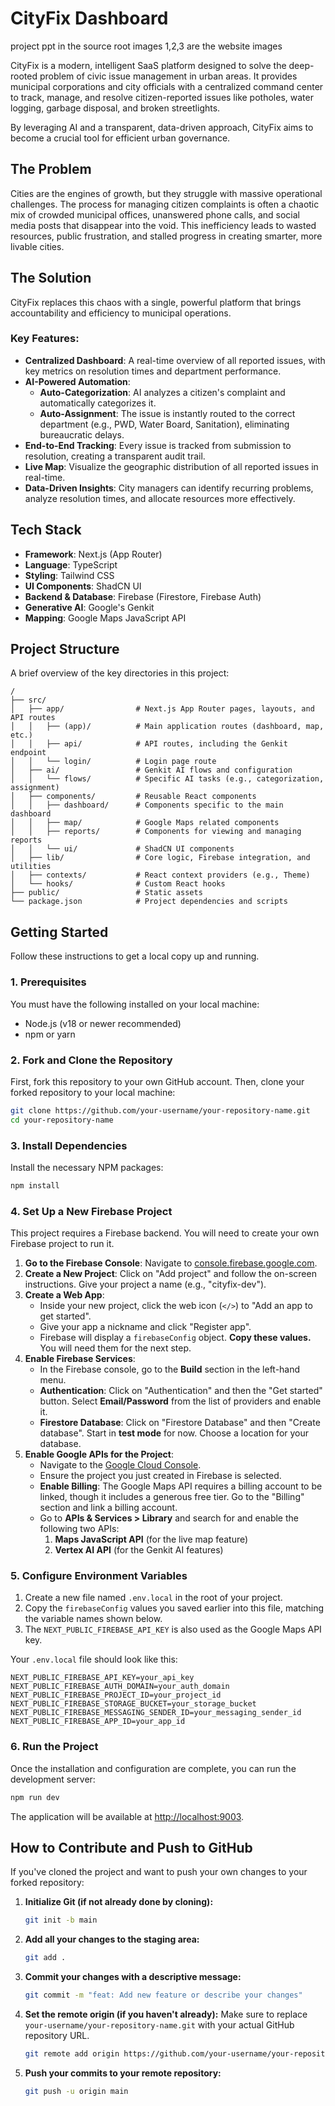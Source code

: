 # CityFix Dashboard

project ppt in the source root
images 1,2,3 are the website images

CityFix is a modern, intelligent SaaS platform designed to solve the deep-rooted problem of civic issue management in urban areas. It provides municipal corporations and city officials with a centralized command center to track, manage, and resolve citizen-reported issues like potholes, water logging, garbage disposal, and broken streetlights.

By leveraging AI and a transparent, data-driven approach, CityFix aims to become a crucial tool for efficient urban governance.

## The Problem

Cities are the engines of growth, but they struggle with massive operational challenges. The process for managing citizen complaints is often a chaotic mix of crowded municipal offices, unanswered phone calls, and social media posts that disappear into the void. This inefficiency leads to wasted resources, public frustration, and stalled progress in creating smarter, more livable cities.

## The Solution

CityFix replaces this chaos with a single, powerful platform that brings accountability and efficiency to municipal operations.

### Key Features:

- **Centralized Dashboard**: A real-time overview of all reported issues, with key metrics on resolution times and department performance.
- **AI-Powered Automation**:
    - **Auto-Categorization**: AI analyzes a citizen's complaint and automatically categorizes it.
    - **Auto-Assignment**: The issue is instantly routed to the correct department (e.g., PWD, Water Board, Sanitation), eliminating bureaucratic delays.
- **End-to-End Tracking**: Every issue is tracked from submission to resolution, creating a transparent audit trail.
- **Live Map**: Visualize the geographic distribution of all reported issues in real-time.
- **Data-Driven Insights**: City managers can identify recurring problems, analyze resolution times, and allocate resources more effectively.

## Tech Stack

- **Framework**: Next.js (App Router)
- **Language**: TypeScript
- **Styling**: Tailwind CSS
- **UI Components**: ShadCN UI
- **Backend & Database**: Firebase (Firestore, Firebase Auth)
- **Generative AI**: Google's Genkit
- **Mapping**: Google Maps JavaScript API

## Project Structure

A brief overview of the key directories in this project:

```
/
├── src/
│   ├── app/                # Next.js App Router pages, layouts, and API routes
│   │   ├── (app)/          # Main application routes (dashboard, map, etc.)
│   │   ├── api/            # API routes, including the Genkit endpoint
│   │   └── login/          # Login page route
│   ├── ai/                 # Genkit AI flows and configuration
│   │   └── flows/          # Specific AI tasks (e.g., categorization, assignment)
│   ├── components/         # Reusable React components
│   │   ├── dashboard/      # Components specific to the main dashboard
│   │   ├── map/            # Google Maps related components
│   │   ├── reports/        # Components for viewing and managing reports
│   │   └── ui/             # ShadCN UI components
│   ├── lib/                # Core logic, Firebase integration, and utilities
│   ├── contexts/           # React context providers (e.g., Theme)
│   └── hooks/              # Custom React hooks
├── public/                 # Static assets
└── package.json            # Project dependencies and scripts
```

## Getting Started

Follow these instructions to get a local copy up and running.

### 1. Prerequisites

You must have the following installed on your local machine:
- Node.js (v18 or newer recommended)
- npm or yarn

### 2. Fork and Clone the Repository

First, fork this repository to your own GitHub account. Then, clone your forked repository to your local machine:

```sh
git clone https://github.com/your-username/your-repository-name.git
cd your-repository-name
```

### 3. Install Dependencies

Install the necessary NPM packages:

```sh
npm install
```

### 4. Set Up a New Firebase Project

This project requires a Firebase backend. You will need to create your own Firebase project to run it.

1.  **Go to the Firebase Console**: Navigate to [console.firebase.google.com](https://console.firebase.google.com).
2.  **Create a New Project**: Click on "Add project" and follow the on-screen instructions. Give your project a name (e.g., "cityfix-dev").
3.  **Create a Web App**:
    *   Inside your new project, click the web icon (`</>`) to "Add an app to get started".
    *   Give your app a nickname and click "Register app".
    *   Firebase will display a `firebaseConfig` object. **Copy these values.** You will need them for the next step.
4.  **Enable Firebase Services**:
    *   In the Firebase console, go to the **Build** section in the left-hand menu.
    *   **Authentication**: Click on "Authentication" and then the "Get started" button. Select **Email/Password** from the list of providers and enable it.
    *   **Firestore Database**: Click on "Firestore Database" and then "Create database". Start in **test mode** for now. Choose a location for your database.
5.  **Enable Google APIs for the Project**:
    *   Navigate to the [Google Cloud Console](https://console.cloud.google.com/).
    *   Ensure the project you just created in Firebase is selected.
    *   **Enable Billing**: The Google Maps API requires a billing account to be linked, though it includes a generous free tier. Go to the "Billing" section and link a billing account.
    *   Go to **APIs & Services > Library** and search for and enable the following two APIs:
        1.  **Maps JavaScript API** (for the live map feature)
        2.  **Vertex AI API** (for the Genkit AI features)

### 5. Configure Environment Variables

1.  Create a new file named `.env.local` in the root of your project.
2.  Copy the `firebaseConfig` values you saved earlier into this file, matching the variable names shown below.
3.  The `NEXT_PUBLIC_FIREBASE_API_KEY` is also used as the Google Maps API key.

Your `.env.local` file should look like this:

```env
NEXT_PUBLIC_FIREBASE_API_KEY=your_api_key
NEXT_PUBLIC_FIREBASE_AUTH_DOMAIN=your_auth_domain
NEXT_PUBLIC_FIREBASE_PROJECT_ID=your_project_id
NEXT_PUBLIC_FIREBASE_STORAGE_BUCKET=your_storage_bucket
NEXT_PUBLIC_FIREBASE_MESSAGING_SENDER_ID=your_messaging_sender_id
NEXT_PUBLIC_FIREBASE_APP_ID=your_app_id
```

### 6. Run the Project

Once the installation and configuration are complete, you can run the development server:

```bash
npm run dev
```

The application will be available at [http://localhost:9003](http://localhost:9003).

## How to Contribute and Push to GitHub

If you've cloned the project and want to push your own changes to your forked repository:

1.  **Initialize Git (if not already done by cloning):**
    ```sh
    git init -b main
    ```

2.  **Add all your changes to the staging area:**
    ```sh
    git add .
    ```

3.  **Commit your changes with a descriptive message:**
    ```sh
    git commit -m "feat: Add new feature or describe your changes"
    ```

4.  **Set the remote origin (if you haven't already):**
    Make sure to replace `your-username/your-repository-name.git` with your actual GitHub repository URL.
    ```sh
    git remote add origin https://github.com/your-username/your-repository-name.git
    ```

5.  **Push your commits to your remote repository:**
    ```sh
    git push -u origin main
    ```
